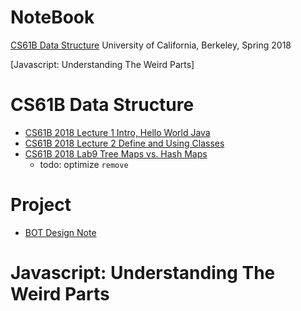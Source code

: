 # NoteBook

[CS61B Data Structure](#CS61B_data_structure) University of California, Berkeley, Spring 2018

[Javascript: Understanding The Weird Parts]

# CS61B Data Structure
- [CS61B 2018 Lecture 1 Intro, Hello World Java](../../issues/79)
- [CS61B 2018 Lecture 2 Define and Using Classes](../../issues/80)
- [CS61B 2018 Lab9 Tree Maps vs. Hash Maps](../../issues/108)
  - todo: optimize `remove`
  
# Project
- [BOT Design Note](../../issues/87)

# Javascript: Understanding The Weird Parts
